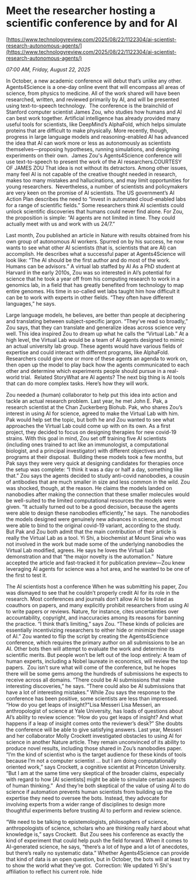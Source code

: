 # Meet the researcher hosting a scientific conference by and for AI

[https://www.technologyreview.com/2025/08/22/1122304/ai-scientist-research-autonomous-agents/](https://www.technologyreview.com/2025/08/22/1122304/ai-scientist-research-autonomous-agents/)

*07:00 AM, Friday, August 22, 2025*

In October, a new academic conference will debut that’s unlike any other. Agents4Science is a one-day online event that will encompass all areas of science, from physics to medicine. All of the work shared will have been researched, written, and reviewed primarily by AI, and will be presented using text-to-speech technology.  The conference is the brainchild of Stanford computer scientist James Zou, who studies how humans and AI can best work together. Artificial intelligence has already provided many useful tools for scientists, like DeepMind’s AlphaFold, which helps simulate proteins that are difficult to make physically. More recently, though, progress in large language models and reasoning-enabled AI has advanced the idea that AI can work more or less as autonomously as scientists themselves—proposing hypotheses, running simulations, and designing experiments on their own.   James Zou's Agents4Science conference will use text-to-speech to present the work of the AI researchers.COURTESY OF JAMES ZOU   That idea is not without its detractors. Among other issues, many feel AI is not capable of the creative thought needed in research, makes too many mistakes and hallucinations, and may limit opportunities for young researchers.  Nevertheless, a number of scientists and policymakers are very keen on the promise of AI scientists. The US government’s AI Action Plan describes the need to “invest in automated cloud-enabled labs for a range of scientific fields.” Some researchers think AI scientists could unlock scientific discoveries that humans could never find alone. For Zou, the proposition is simple: “AI agents are not limited in time. They could actually meet with us and work with us 24/7.”

Last month, Zou published an article in Nature with results obtained from his own group of autonomous AI workers. Spurred on by his success, he now wants to see what other AI scientists (that is, scientists that are AI) can accomplish. He describes what a successful paper at Agents4Science will look like: “The AI should be the first author and do most of the work. Humans can be advisors.” A virtual lab staffed by AI As a PhD student at Harvard in the early 2010s, Zou was so interested in AI’s potential for science that he took a year off from his computing research to work in a genomics lab, in a field that has greatly benefited from technology to map entire genomes. His time in so-called wet labs taught him how difficult it can be to work with experts in other fields. “They often have different languages,” he says.

Large language models, he believes, are better than people at deciphering and translating between subject-specific jargon. “They’ve read so broadly,” Zou says, that they can translate and generalize ideas across science very well. This idea inspired Zou to dream up what he calls the “Virtual Lab.” At a high level, the Virtual Lab would be a team of AI agents designed to mimic an actual university lab group. These agents would have various fields of expertise and could interact with different programs, like AlphaFold. Researchers could give one or more of these agents an agenda to work on, then open up the model to play back how the agents communicated to each other and determine which experiments people should pursue in a real-world trial.  Related StoryWhat are AI agents? The next big thing is AI tools that can do more complex tasks. Here’s how they will work.

Zou needed a (human) collaborator to help put this idea into action and tackle an actual research problem. Last year, he met John E. Pak, a research scientist at the Chan Zuckerberg Biohub. Pak, who shares Zou’s interest in using AI for science, agreed to make the Virtual Lab with him.  Pak would help set the topic, but both he and Zou wanted to see what approaches the Virtual Lab could come up with on its own. As a first project, they decided to focus on designing therapies for new covid-19 strains. With this goal in mind, Zou set off training five AI scientists (including ones trained to act like an immunologist, a computational biologist, and a principal investigator) with different objectives and programs at their disposal.   Building these models took a few months, but Pak says they were very quick at designing candidates for therapies once the setup was complete: “I think it was a day or half a day, something like that.” Zou says the agents decided to study anti-covid nanobodies, a cousin of antibodies that are much smaller in size and less common in the wild. Zou was shocked, though, at the reason. He claims the models landed on nanobodies after making the connection that these smaller molecules would be well-suited to the limited computational resources the models were given. “It actually turned out to be a good decision, because the agents were able to design these nanobodies efficiently,” he says.  The nanobodies the models designed were genuinely new advances in science, and most were able to bind to the original covid-19 variant, according to the study. But Pak and Zou both admit that the main contribution of their article is really the Virtual Lab as a tool. Yi Shi, a biochemist at Mount Sinai who was not involved in the work but made some of the underlying nanobodies the Virtual Lab modified, agrees. He says he loves the Virtual Lab demonstration and that “the major novelty is the automation.”  Nature accepted the article and fast-tracked it for publication preview—Zou knew leveraging AI agents for science was a hot area, and he wanted to be one of the first to test it.

The AI scientists host a conference When he was submitting his paper, Zou was dismayed to see that he couldn’t properly credit AI for its role in the research. Most conferences and journals don’t allow AI to be listed as coauthors on papers, and many explicitly prohibit researchers from using AI to write papers or reviews. Nature, for instance, cites uncertainties over accountability, copyright, and inaccuracies among its reasons for banning the practice. “I think that’s limiting,” says Zou. “These kinds of policies are essentially incentivizing researchers to either hide or minimize their usage of AI.” Zou wanted to flip the script by creating the Agents4Science conference, which requires the primary author on all submissions to be an AI. Other bots then will attempt to evaluate the work and determine its scientific merits. But people won’t be left out of the loop entirely: A team of human experts, including a Nobel laureate in economics, will review the top papers.  Zou isn’t sure what will come of the conference, but he hopes there will be some gems among the hundreds of submissions he expects to receive across all domains. “There could be AI submissions that make interesting discoveries,” he says. “There could also be AI submissions that have a lot of interesting mistakes.” While Zou says the response to the conference has been positive, some scientists are less than impressed. “How do you get leaps of insight?"Lisa Messeri Lisa Messeri, an anthropologist of science at Yale University, has loads of questions about AI’s ability to review science: “How do you get leaps of insight? And what happens if a leap of insight comes onto the reviewer’s desk?” She doubts the conference will be able to give satisfying answers. Last year, Messeri and her collaborator Molly Crockett investigated obstacles to using AI for science in another Nature article. They remain unconvinced of its ability to produce novel results, including those shared in Zou’s nanobodies paper.  “I’m the kind of scientist who is the target audience for these kinds of tools because I’m not a computer scientist … but I am doing computationally oriented work,” says Crockett, a cognitive scientist at Princeton University. “But I am at the same time very skeptical of the broader claims, especially with regard to how [AI scientists] might be able to simulate certain aspects of human thinking.”  And they’re both skeptical of the value of using AI to do science if automation prevents human scientists from building up the expertise they need to oversee the bots. Instead, they advocate for involving experts from a wider range of disciplines to design more thoughtful experiments before trusting AI to perform and review science.

“We need to be talking to epistemologists, philosophers of science, anthropologists of science, scholars who are thinking really hard about what knowledge is,” says Crockett.  But Zou sees his conference as exactly the kind of experiment that could help push the field forward. When it comes to AI-generated science, he says, “there’s a lot of hype and a lot of anecdotes, but there’s really no systematic data.” Whether Agents4Science can provide that kind of data is an open question, but in October, the bots will at least try to show the world what they’ve got.  Correction: We updated Yi Shi's affiliation to reflect his current role.   hide

